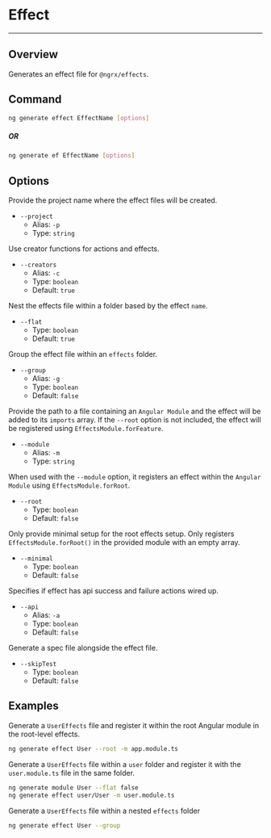 # Effect

---

## Overview

Generates an effect file for `@ngrx/effects`.

## Command

```sh
ng generate effect EffectName [options]
```

##### OR

```sh
ng generate ef EffectName [options]
```

## Options

Provide the project name where the effect files will be created.

- `--project`
  - Alias: `-p`
  - Type: `string`

Use creator functions for actions and effects.

- `--creators`
  - Alias: `-c`
  - Type: `boolean`
  - Default: `true`

Nest the effects file within a folder based by the effect `name`.

- `--flat`
  - Type: `boolean`
  - Default: `true`

Group the effect file within an `effects` folder.

- `--group`
  - Alias: `-g`
  - Type: `boolean`
  - Default: `false`

Provide the path to a file containing an `Angular Module` and the effect will be added to its `imports` array. If the `--root` option is not included, the effect will be registered using `EffectsModule.forFeature`.

- `--module`
  - Alias: `-m`
  - Type: `string`

When used with the `--module` option, it registers an effect within the `Angular Module` using `EffectsModule.forRoot`.

- `--root`
  - Type: `boolean`
  - Default: `false`

Only provide minimal setup for the root effects setup. Only registers `EffectsModule.forRoot()` in the provided module with an empty array.

- `--minimal`
  - Type: `boolean`
  - Default: `false`

Specifies if effect has api success and failure actions wired up.

- `--api`
  - Alias: `-a`
  - Type: `boolean`
  - Default: `false`

Generate a spec file alongside the effect file.

- `--skipTest`
  - Type: `boolean`
  - Default: `false`

## Examples

Generate a `UserEffects` file and register it within the root Angular module in the root-level effects.

```sh
ng generate effect User --root -m app.module.ts
```

Generate a `UserEffects` file within a `user` folder and register it with the `user.module.ts` file in the same folder.

```sh
ng generate module User --flat false
ng generate effect user/User -m user.module.ts
```

Generate a `UserEffects` file within a nested `effects` folder

```sh
ng generate effect User --group
```
